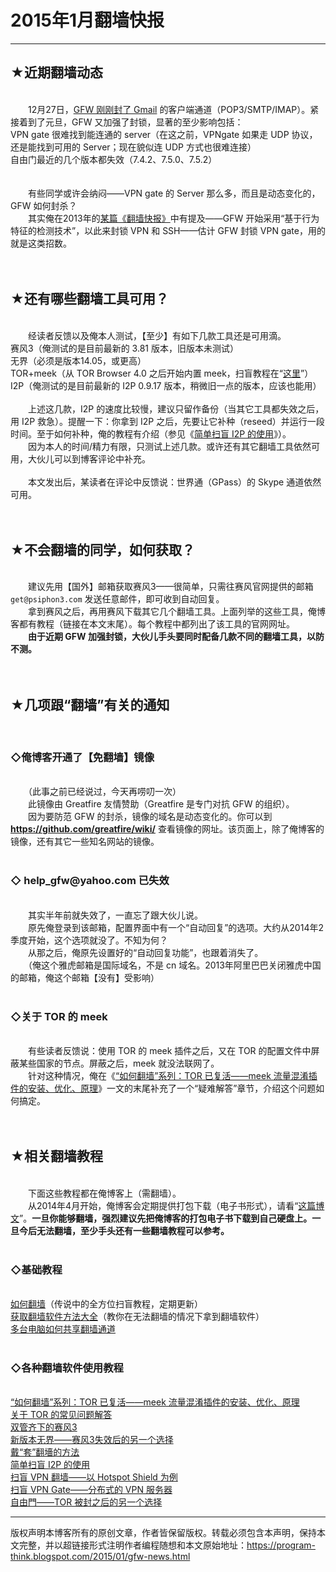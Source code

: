 # 2015年1月翻墙快报 

-----

<div class="post-body entry-content">
<h2>★近期翻墙动态</h2><br/>
　　12月27日，<a href="../../2014/12/weekly-share-78.md">GFW 刚刚封了 Gmail</a> 的客户端通道（POP3/SMTP/IMAP）。紧接着到了元旦，GFW 又加强了封锁，显著的至少影响包括：<br/>
VPN gate 很难找到能连通的 server（在这之前，VPNgate 如果走 UDP 协议，还是能找到可用的 Server；现在貌似连 UDP 方式也很难连接）<br/>
自由门最近的几个版本都失效（7.4.2、7.5.0、7.5.2）<br/>
<a name="more"></a><br/>
<br/>
　　有些同学或许会纳闷——VPN gate 的 Server 那么多，而且是动态变化的，GFW 如何封杀？<br/>
　　其实俺在2013年的<a href="../../2013/01/gfw-news.md">某篇《翻墙快报》</a>中有提及——GFW 开始采用“基于行为特征的检测技术”，以此来封锁 VPN 和 SSH——估计 GFW 封锁 VPN gate，用的就是这类招数。<br/>
<br/>
<br/>
<h2>★还有哪些翻墙工具可用？</h2><br/>
　　经读者反馈以及俺本人测试，【至少】有如下几款工具还是可用滴。<br/>
赛风3（俺测试的是目前最新的 3.81 版本，旧版本未测试）<br/>
无界（必须是版本14.05，或更高）<br/>
TOR+meek（从 TOR Browser 4.0 之后开始内置 meek，扫盲教程在“<a href="../../2014/10/gfw-tor-meek.md">这里</a>”）<br/>
I2P（俺测试的是目前最新的 I2P 0.9.17 版本，稍微旧一点的版本，应该也能用）<br/>
<br/>
　　上述这几款，I2P 的速度比较慢，建议只留作备份（当其它工具都失效之后，用 I2P 救急）。提醒一下：你拿到 I2P 之后，先要让它补种（reseed）并运行一段时间。至于如何补种，俺的教程有介绍（参见《<a href="../../2012/06/gfw-i2p.md">简单扫盲 I2P 的使用</a>》）。<br/>
　　因为本人的时间/精力有限，只测试上述几款。或许还有其它翻墙工具依然可用，大伙儿可以到博客评论中补充。<br/>
<br/>
　　本文发出后，某读者在评论中反馈说：世界通（GPass）的 Skype 通道依然可用。<br/>
<br/>
<br/>
<h2>★不会翻墙的同学，如何获取？</h2><br/>
　　建议先用【国外】邮箱获取赛风3——很简单，只需往赛风官网提供的邮箱 <code>get@psiphon3.com</code> 发送任意邮件，即可收到自动回复。<br/>
　　拿到赛风之后，再用赛风下载其它几个翻墙工具。上面列举的这些工具，俺博客都有教程（链接在本文末尾）。每个教程中都列出了该工具的官网网址。<br/>
　　<b>由于近期 GFW 加强封锁，大伙儿手头要同时配备几款不同的翻墙工具，以防不测。</b><br/>
<br/>
<br/>
<h2>★几项跟“翻墙”有关的通知</h2><br/>
<h3>◇俺博客开通了【免翻墙】镜像</h3><br/>
　　（此事之前已经说过，今天再唠叨一次）<br/>
　　此镜像由 Greatfire 友情赞助（Greatfire 是专门对抗 GFW 的组织）。<br/>
　　因为要防范 GFW 的封杀，镜像的域名是动态变化的。你可以到 <b><a href="https://github.com/greatfire/wiki/" rel="nofollow" target="_blank">https://github.com/greatfire/wiki/</a></b> 查看镜像的网址。该页面上，除了俺博客的镜像，还有其它一些知名网站的镜像。<br/>
<br/>
<h3>◇ help_gfw@yahoo.com 已失效</h3><br/>
　　其实半年前就失效了，一直忘了跟大伙儿说。<br/>
　　原先俺登录到该邮箱，配置界面中有一个“自动回复”的选项。大约从2014年2季度开始，这个选项就没了。不知为何？<br/>
　　从那之后，俺原先设置好的“自动回复功能”，也跟着消失了。<br/>
　　（俺这个雅虎邮箱是国际域名，不是 cn 域名。2013年阿里巴巴关闭雅虎中国的邮箱，俺这个邮箱【没有】受影响）<br/>
<br/>
<h3>◇关于 TOR 的 meek</h3><br/>
　　有些读者反馈说：使用 TOR 的 meek 插件之后，又在 TOR 的配置文件中屏蔽某些国家的节点。屏蔽之后，meek 就没法联网了。<br/>
　　针对这种情况，俺在《<a href="../../2014/10/gfw-tor-meek.md">“如何翻墙”系列：TOR 已复活——meek 流量混淆插件的安装、优化、原理</a>》一文的末尾补充了一个“疑难解答”章节，介绍这个问题如何搞定。<br/>
<br/>
<br/>
<h2>★相关翻墙教程</h2><br/>
　　下面这些教程都在俺博客上（需翻墙）。<br/>
　　从2014年4月开始，俺博客会定期提供打包下载（电子书形式），请看“<a href="../../2014/04/blog-ebook.md">这篇博文</a>”。<b>一旦你能够翻墙，强烈建议先把俺博客的打包电子书下载到自己硬盘上。一旦今后无法翻墙，至少手头还有一些翻墙教程可以参考。</b><br/>
<br/>
<h3>◇基础教程</h3><br/>
<a href="../../2009/05/how-to-break-through-gfw.md">如何翻墙</a>（传说中的全方位扫盲教程，定期更新）<br/>
<a href="../../2011/03/how-to-get-gfw-tools.md">获取翻墙软件方法大全</a>（教你在无法翻墙的情况下拿到翻墙软件）<br/>
<a href="../../2013/01/cross-host-use-gfw-tool.md">多台电脑如何共享翻墙通道</a><br/>
<br/>
<h3>◇各种翻墙软件使用教程</h3><br/>
<a href="../../2014/10/gfw-tor-meek.md">“如何翻墙”系列：TOR 已复活——meek 流量混淆插件的安装、优化、原理</a><br/>
<a href="../../2013/11/tor-faq.md">关于 TOR 的常见问题解答</a><br/>
<a href="../../2011/10/gfw-psiphon.md">双管齐下的赛风3</a><br/>
<a href="../../2011/12/gfw-wujie.md">新版本无界——赛风3失效后的另一个选择</a><br/>
<a href="../../2009/09/break-through-gfw-with-tor.md">戴“套”翻墻的方法</a><br/>
<a href="../../2012/06/gfw-i2p.md">简单扫盲 I2P 的使用</a><br/>
<a href="../../2011/09/gfw-vpn-hotspot-shield.md">扫盲 VPN 翻墙——以 Hotspot Shield 为例</a><br/>
<a href="../../2013/04/gfw-vpngate.md">扫盲 VPN Gate——分布式的 VPN 服务器</a><br/>
<a href="../../2010/03/choose-free-gate.md">自由門——TOR 被封之后的另一个选择</a>
</div>


------------------------------------------------

版权声明本博客所有的原创文章，作者皆保留版权。转载必须包含本声明，保持本文完整，并以超链接形式注明作者编程随想和本文原始地址：https://program-think.blogspot.com/2015/01/gfw-news.html
